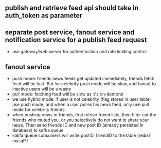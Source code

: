 ## publish and retrieve feed api should take in auth_token as parameter

## separate post service, fanout service and notification service for a publish feed request
* use gateway/web server for authentication and rate limiting control

## fanout service
* push mode: friends news feeds get updated immediately, friends fetch feed will be fast. But for celebrity push mode will be slow, and fanout to inactive users will be a waste
* pull mode: fetching feed will be slow as it's on-demond
* we use hybrid mode: if user is not celebrity (flag stored in user table) use push mode, and when a user pulles his news feed, only use pull mode for celebrity friends.
* when pushing news to friends, first retrive friend lists, then filter out the friends who muted you, or you selectively do not want to share your news. Then send friends ID and new post ID (already persisted in database) to kafka queue
* kakfa queue consumers will write postID, friendID to the table (redis? mysql?)
